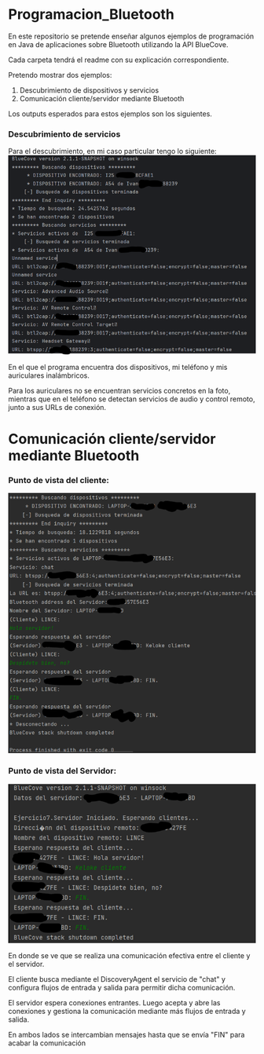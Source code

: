# Programacion_Bluetooth
En este repositorio se pretende enseñar algunos ejemplos de programación en Java de aplicaciones sobre Bluetooth utilizando la API BlueCove.

Cada carpeta tendrá el readme con su explicación correspondiente.

Pretendo mostrar dos ejemplos:
1. Descubrimiento de dispositivos y servicios
2. Comunicación cliente/servidor mediante Bluetooth

Los outputs esperados para estos ejemplos son los siguientes.

### Descubrimiento de servicios
Para el descubrimiento, en mi caso particular tengo lo siguiente:
![Logo](Descubrimiento_Servicios/Descubrimiento.png)

En el que el programa encuentra dos dispositivos, mi teléfono y mis auriculares inalámbricos.

Para los auriculares no se encuentran servicios concretos en la foto, mientras que en el teléfono se detectan 
servicios de audio y control remoto, junto a sus URLs de conexión.


# Comunicación cliente/servidor mediante Bluetooth
### Punto de vista del cliente:
![Logo](ChatCliente-Servidor/Cliente.png)

### Punto de vista del Servidor:
![Logo](ChatCliente-Servidor/Servidor.png)

En donde se ve que se realiza una comunicación efectiva entre el cliente y el servidor.

El cliente busca mediante el DiscoveryAgent el servicio de "chat" y configura flujos de entrada y salida
para permitir dicha comunicación.

El servidor espera conexiones entrantes. Luego acepta y abre las conexiones y gestiona la comunicación mediante
más flujos de entrada y salida.

En ambos lados se intercambian mensajes hasta que se envía "FIN" para acabar la comunicación
